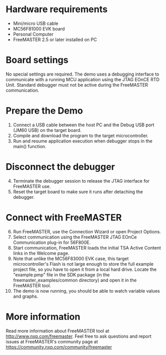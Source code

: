 Hardware requirements
=====================
- Mini/micro USB cable
- MC56F81000 EVK board
- Personal Computer
- FreeMASTER 2.5 or later installed on PC

Board settings
============
No special settings are required. The demo uses a debugging interface to communicate
with a running MCU application using the JTAG EOnCE RTD Unit. Standard debugger must 
not be active during the FreeMASTER communication.

Prepare the Demo
===============
1.  Connect a USB cable between the host PC and the Debug USB port (JM60 USB) on the target board.
2.  Compile and download the program to the target microcontroller.
3.  Run and resume application execution when debugger stops in the main() function.

Disconnect the debugger
=======================
4.  Terminate the debugger session to release the JTAG interface for FreeMASTER use.
5.  Reset the target board to make sure it runs after detaching the debugger.

Connect with FreeMASTER
=======================
6.  Run FreeMASTER, use the Connection Wizard or open Project Options.
7.  Select communication using the FreeMASTER JTAG EOnCe Communication plug-in for 56F800E.
8.  Start communication, FreeMASTER loads the initial TSA Active Content links in the Welcome page.
9.  Note that unlike the MC56F83000 EVK case, this target microcontroller's Flash 
    is not large enough to store the full example project file, so you have 
    to open it from a local hard drive. Locate the "example.pmp" file in the 
    SDK package (in the freemaster_examples/common directory) and open it in
    the FreeMASTER tool.
10. The demo is now running, you should be able to watch variable values and graphs.

More information
================
Read more information about FreeMASTER tool at http://www.nxp.com/freemaster.
Feel free to ask questions and report issues at FreeMASTER's 
community page at https://community.nxp.com/community/freemaster
